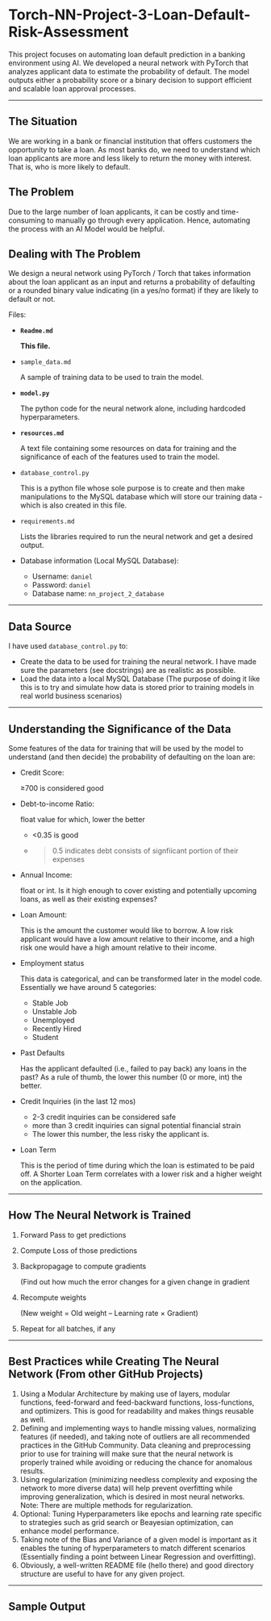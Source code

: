 # Torch-NN-Project-3-Loan-Default-Risk-Assessment
This project focuses on automating loan default prediction in a banking environment using AI. We developed a neural network with PyTorch that analyzes applicant data to estimate the probability of default. The model outputs either a probability score or a binary decision to support efficient and scalable loan approval processes.

---

## The Situation

We are working in a bank or financial institution that offers customers the opportunity to take a loan. As most banks do, we need to understand which loan applicants are more and less likely to return the money with interest. That is, who is more likely to default.

## The Problem

Due to the large number of loan applicants, it can be costly and time-consuming to manually go through every application. Hence, automating the process with an AI Model would be helpful.

## Dealing with The Problem

We design a neural network using PyTorch / Torch that takes information about the loan applicant as an input and returns a probability of defaulting or a rounded binary value indicating (in a yes/no format) if they are likely to default or not.

Files:

- **`Readme.md`**
    
    **This file.**
    
- `sample_data.md`
    
    A sample of training data to be used to train the model.
    
- **`model.py`**
    
    The python code for the neural network alone, including hardcoded hyperparameters.
    
- **`resources.md`**
    
    A text file containing some resources on data for training and the significance of each of the features used to train the model.
    
- `database_control.py`
    
    This is a python file whose sole purpose is to create and then make manipulations to the MySQL database which will store our training data - which is also created in this file.
    
- `requirements.md`
    
    Lists the libraries required to run the neural network and get a desired output.
    
- Database information (Local MySQL Database):
    - Username: `daniel`
    - Password: `daniel`
    - Database name: `nn_project_2_database`

---

## Data Source

I have used `database_control.py` to: 

- Create the data to be used for training the neural network. I have made sure the parameters (see docstrings) are as realistic as possible.
- Load the data into a local MySQL Database (The purpose of doing it like this is to try and simulate how data is stored prior to training models in real world business scenarios)

---

## Understanding the Significance of the Data

Some features of the data for training that will be used by the model to understand (and then decide) the probability of defaulting on the loan are:

- Credit Score:
    
    ≥700 is considered good
    
- Debt-to-income Ratio:
    
    float value for which, lower the better
    
    - <0.35 is good
    - >0.5 indicates debt consists of signfiicant portion of their expenses
- Annual Income:
    
    float or int. Is it high enough to cover existing and potentially upcoming loans, as well as their existing expenses?
    
- Loan Amount:
    
    This is the amount the customer would like to borrow. A low risk applicant would have a low amount relative to their income, and a high risk one would have a high amount relative to their income.
    
- Employment status
    
    This data is categorical, and can be transformed later in the model code. Essentially we have around 5 categories:
    
    - Stable Job
    - Unstable Job
    - Unemployed
    - Recently Hired
    - Student
 
- Past Defaults
    
    Has the applicant defaulted (i.e., failed to pay back) any loans in the past? As a rule of thumb, the lower this number (0 or more, int) the better.
    
- Credit Inquiries (in the last 12 mos)
    - 2-3 credit inquiries can be considered safe
    - more than 3 credit inquiries can signal potential financial strain
    - The lower this number, the less risky the applicant is.
 
- Loan Term
    
    This is the period of time during which the loan is estimated to be paid off. A Shorter Loan Term correlates with a lower risk and a higher weight on the application.

  
---

## How The Neural Network is Trained

1. Forward Pass to get predictions
2. Compute Loss of those predictions
3. Backpropagage to compute gradients 
    
    (Find out how much the error changes for a given change in gradient
    
4. Recompute weights 
    
    (New weight = Old weight – Learning rate × Gradient)
    
5. Repeat for all batches, if any

---

## Best Practices while Creating The Neural Network (From other GitHub Projects)

1. Using a Modular Architecture by making use of layers, modular functions, feed-forward and feed-backward functions, loss-functions, and optimizers. This is good for readability and makes things reusable as well.
2. Defining and implementing ways to handle missing values, normalizing features (if needed), and taking note of outliers are all recommended practices in the GitHub Community. Data cleaning and preprocessing prior to use for training will make sure that the neural network is properly trained while avoiding or reducing the chance for anomalous results.
3. Using regularization (minimizing needless complexity and exposing the network to more diverse data) will help prevent overfitting while improving generalization, which is desired in most neural networks. Note: There are multiple methods for regularization.
4. Optional: Tuning Hyperparameters like epochs and learning rate specific to strategies such as grid search or Beayesian optimization, can enhance model performance.
5. Taking note of the Bias and Variance of a given model is important as it enables the tuning of hyperparameters to match different scenarios (Essentially finding a point between Linear Regression and overfitting).
6. Obviously, a well-written README file (hello there) and good directory structure are useful to have for any given project.

---

## Sample Output
